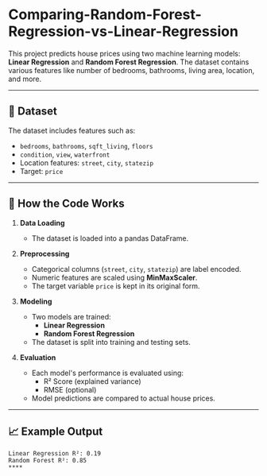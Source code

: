 # Comparing-Random-Forest-Regression-vs-Linear-Regression
This project predicts house prices using two machine learning models: **Linear Regression** and **Random Forest Regression**. The dataset contains various features like number of bedrooms, bathrooms, living area, location, and more.

---

## 📁 Dataset

The dataset includes features such as:
- `bedrooms`, `bathrooms`, `sqft_living`, `floors`
- `condition`, `view`, `waterfront`
- Location features: `street`, `city`, `statezip`
- Target: `price`

---

## 🔧 How the Code Works

1. **Data Loading**
   - The dataset is loaded into a pandas DataFrame.

2. **Preprocessing**
   - Categorical columns (`street`, `city`, `statezip`) are label encoded.
   - Numeric features are scaled using **MinMaxScaler**.
   - The target variable `price` is kept in its original form.

3. **Modeling**
   - Two models are trained:
     - **Linear Regression**
     - **Random Forest Regression**
   - The dataset is split into training and testing sets.

4. **Evaluation**
   - Each model's performance is evaluated using:
     - R² Score (explained variance)
     - RMSE (optional)
   - Model predictions are compared to actual house prices.

---

## 📈 Example Output

```text
Linear Regression R²: 0.19  
Random Forest R²: 0.85
****
